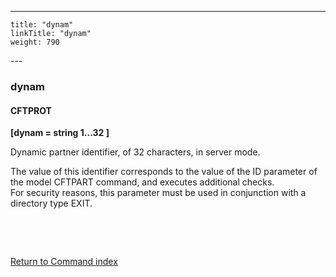 ---
    title: "dynam"
    linkTitle: "dynam"
    weight: 790
---<span id="dynam"></span>

### dynam

#### CFTPROT

****[dynam = string 1...32 ]****

Dynamic partner identifier, of 32 characters, in server mode.

The value of this identifier corresponds to the value of the ID parameter
of the model CFTPART command, and executes additional checks.  
For security reasons, this parameter must be used in conjunction with
a directory type EXIT.

 

 

[Return to Command index](../../)

